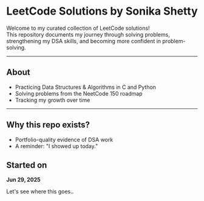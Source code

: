 # LeetCode Solutions by Sonika Shetty

Welcome to my curated collection of LeetCode solutions!  
This repository documents my journey through solving problems, strengthening my DSA skills, and becoming more confident in problem-solving.

---
## About

- Practicing Data Structures & Algorithms in C and Python
- Solving problems from the NeetCode 150 roadmap
- Tracking my growth over time

---
## Why this repo exists?
- Portfolio-quality evidence of DSA work
- A reminder: "I showed up today."


## Started on
**Jun 29, 2025**

Let's see where this goes..
  
